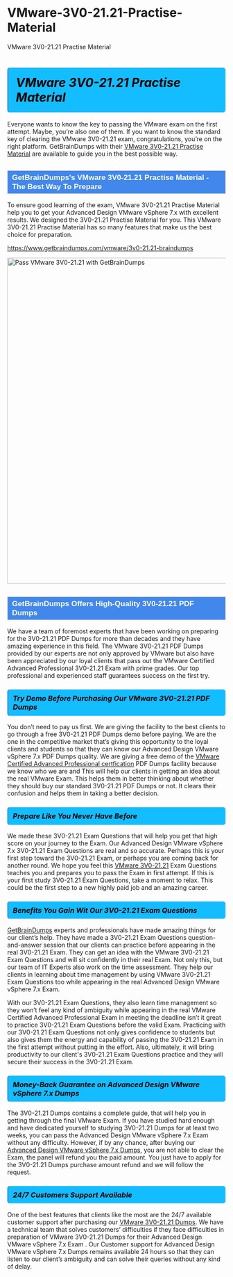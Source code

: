 # VMware-3V0-21.21-Practise-Material
VMware 3V0-21.21 Practise Material
<h1><strong><span style="display: block; color: #000000; background: #14BDFF; border: 0.5px solid #AED6F1; border-left: 3px solid #3498DB; padding: .6em; border-radius: 6px;">                     <em>VMware 3V0-21.21 <span class="exam_variation">Practise Material</span> </em>                </span></strong>            </h1>                        <p>Everyone wants to know the key to passing the VMware exam on the first attempt. Maybe, you’re also one of them. If you want to know the standard key of             clearing the VMware 3V0-21.21 exam, congratulations, you’re on the right platform. GetBrainDumps with their             <a href="https://www.getbraindumps.com/vmware/3v0-21.21-braindumps">VMware 3V0-21.21 <span class="exam_variation">Practise Material</span></a> are available to guide you in the best possible way.</p>                        <h2 style="background: #4287ec; border: 1px solid #cccccc; padding: 5px 10px;">                <span style="color: #ffffff;">                    <span style="font-size: 11pt;">                        <span style="line-height: normal;">                            <span style="font-family: Calibri,sans-serif;">                                <strong>                                    <span style="font-size: 13.0pt;">GetBrainDumps's VMware 3V0-21.21 <span class="exam_variation">Practise Material</span> - The Best Way To Prepare</span>                                </strong>                            </span>                        </span>                    </span>                </span>            </h2>                        <p>To ensure good learning of the exam,  VMware 3V0-21.21 <span class="exam_variation">Practise Material</span> help you to get your Advanced Design VMware vSphere 7.x with excellent results.             We designed the 3V0-21.21 <span class="exam_variation">Practise Material</span> for you. This VMware 3V0-21.21 <span class="exam_variation">Practise Material</span> has so many features that make us the best choice for preparation.</p>                        <p><a href="https://www.getbraindumps.com/vmware/3v0-21.21-braindumps">https://www.getbraindumps.com/vmware/3v0-21.21-braindumps</a></p>                        <p><a href="https://www.getbraindumps.com/"><img src="https://www.getbraindumps.com/images/get-updated-exam-questions-with-discount-getbraindumps.jpg" class="postImage" alt="Pass VMware 3V0-21.21 with GetBrainDumps" width="750"></a></p>                            <h2 style="background: #4287ec; border: 1px solid #cccccc; padding: 5px 10px;">                <span style="color: #ffffff;">                    <span style="font-size: 11pt;">                        <span style="line-height: normal;">                            <span style="font-family: Calibri,sans-serif;">                                <strong>                                    <span style="font-size: 13.0pt;">GetBrainDumps Offers High-Quality 3V0-21.21 <span class="exam_variation2">PDF Dumps</span></span>                                </strong>                            </span>                        </span>                    </span>                </span>            </h2>                        <p>We have a team of foremost experts that have been working on preparing for the 3V0-21.21 <span class="exam_variation2">PDF Dumps</span>  for more than decades and they have             amazing experience in this field. The VMware 3V0-21.21 <span class="exam_variation2">PDF Dumps</span> provided by our experts are not only approved by VMware but also have been             appreciated by our loyal clients that pass out the VMware Certified Advanced Professional 3V0-21.21 Exam with prime grades. Our top professional and             experienced staff guarantees success on the first try.</p>                        <h3>                <strong>                    <span style="display: block; color: #000000; background: #14BDFF; border: 0.5px solid #AED6F1; border-left: 3px solid #3498DB; padding: .6em; border-radius: 6px;">                        <em>Try Demo Before Purchasing Our VMware 3V0-21.21 <span class="exam_variation2">PDF Dumps</span></em>                    </span>                </strong>            </h3>                        <p>You don’t need to pay us first. We are giving the facility to the best clients to go through a free 3V0-21.21 <span class="exam_variation2">PDF Dumps</span> demo before paying.             We are the one in the competitive market that’s giving this opportunity to the loyal clients and students so that they can know our             Advanced Design VMware vSphere 7.x <span class="exam_variation2">PDF Dumps</span> quality. We are giving a free demo of the <a href="https://www.getbraindumps.com/vmware/vcap-braindumps.html">VMware Certified Advanced Professional certfication</a> <span class="exam_variation2">PDF Dumps</span> facility             because we know who we are and This will help our clients in getting an idea about the real VMware Exam. This helps them in better thinking             about whether they should buy our standard 3V0-21.21 <span class="exam_variation2">PDF Dumps</span> or not. It clears their confusion and helps them in taking a better decision.</p>                        <h3>                <strong>                    <span style="display: block; color: #000000; background: #14BDFF; border: 0.5px solid #AED6F1; border-left: 3px solid #3498DB; padding: .6em; border-radius: 6px;">                        <em>Prepare Like You Never Have Before</em>                    </span>                </strong>            </h3>                        <p>We made these 3V0-21.21 <span class="exam_variation3">Exam Questions</span> that will help you get that high score on your journey to the Exam. Our Advanced Design VMware vSphere 7.x 3V0-21.21 <span class="exam_variation3">Exam Questions</span>             are real and so accurate. Perhaps this is your first step toward the 3V0-21.21 Exam, or perhaps you are coming back for another round. We hope             you feel this <a href="https://www.getbraindumps.com/vmware-braindumps.html">VMware 3V0-21.21</a> <span class="exam_variation3">Exam Questions</span> teaches you and prepares you to pass the Exam in first attempt. If this is your first study             3V0-21.21 <span class="exam_variation3">Exam Questions</span>, take a moment to relax. This could be the first step to a new highly paid job and an amazing career.</p>                        <h3>                <strong>                    <span style="display: block; color: #000000; background: #14BDFF; border: 0.5px solid #AED6F1; border-left: 3px solid #3498DB; padding: .6em; border-radius: 6px;">                        <em>Benefits You Gain Wit Our 3V0-21.21 <span class="exam_variation3">Exam Questions</span></em>                    </span>                </strong>            </h3>                        <p><a href="https://www.getbraindumps.com/">GetBrainDumps</a> experts and professionals have made amazing things for our client’s help. They have made a 3V0-21.21 <span class="exam_variation3">Exam Questions</span> question-and-answer session that             our clients can practice before appearing in the real 3V0-21.21 Exam. They can get an idea with the  VMware 3V0-21.21 <span class="exam_variation3">Exam Questions</span> and will             sit confidently in their real Exam. Not only this, but our team of IT Experts also work on the time assessment. They help our clients in learning about             time management by using VMware 3V0-21.21 <span class="exam_variation3">Exam Questions</span>  too while appearing in the real Advanced Design VMware vSphere 7.x Exam. </p>                        <p>With our 3V0-21.21 <span class="exam_variation3">Exam Questions</span>, they also learn time management so they won’t feel any kind of ambiguity while appearing in the real             VMware Certified Advanced Professional Exam in meeting the deadline isn’t it great to practice 3V0-21.21 <span class="exam_variation3">Exam Questions</span> before the valid Exam. Practicing with             our 3V0-21.21 <span class="exam_variation3">Exam Questions</span> not only gives confidence to students but also gives them the energy and capability of passing the 3V0-21.21 Exam in the first             attempt without putting in the effort. Also, ultimately, it will bring productivity to our client's 3V0-21.21 <span class="exam_variation3">Exam Questions</span> practice and they will             secure their success in the 3V0-21.21 Exam.</p>                        <h3>                <strong>                    <span style="display: block; color: #000000; background: #14BDFF; border: 0.5px solid #AED6F1; border-left: 3px solid #3498DB; padding: .6em; border-radius: 6px;">                        <em>Money-Back Guarantee on Advanced Design VMware vSphere 7.x <span class="exam_variation4">Dumps</span></em>                    </span>                </strong>            </h3>                        <p>The 3V0-21.21 <span class="exam_variation4">Dumps</span> contains a complete guide, that will help you in getting through the final VMware Exam. If you have studied hard enough and have             dedicated yourself to studying 3V0-21.21 <span class="exam_variation4">Dumps</span> for at least two weeks, you can pass the Advanced Design VMware vSphere 7.x Exam without any difficulty. However,             if by any chance, after buying our <a href="https://www.getbraindumps.com/vmware/3v0-21.21-braindumps">Advanced Design VMware vSphere 7.x <span class="exam_variation4">Dumps</span></a>, you are not able to clear the Exam, the panel will refund you the paid amount.             You just have to apply for the 3V0-21.21 <span class="exam_variation4">Dumps</span> purchase amount refund and we will follow the request.</p>                        <h3>                <strong>                    <span style="display: block; color: #000000; background: #14BDFF; border: 0.5px solid #AED6F1; border-left: 3px solid #3498DB; padding: .6em; border-radius: 6px;">                        <em>24/7 Customers Support Available</em>                    </span>                </strong>            </h3>                        <p>One of the best features that clients like the most are the 24/7 available customer support after purchasing our <a href="https://www.getbraindumps.com/vmware/3v0-21.21-braindumps">VMware 3V0-21.21 <span class="exam_variation4">Dumps</span></a>.             We have a technical team that solves customers’ difficulties if they face difficulties in preparation of VMware 3V0-21.21 <span class="exam_variation4">Dumps</span> for             their Advanced Design VMware vSphere 7.x Exam . Our Customer support for Advanced Design VMware vSphere 7.x <span class="exam_variation4">Dumps</span> remains available 24 hours so that they can listen to our             client’s ambiguity and can solve their queries without any kind of delay.</p>                    
